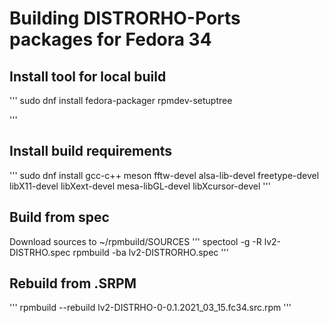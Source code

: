 # Building DISTRORHO-Ports packages for Fedora 34


## Install tool for local build

'''
sudo dnf install fedora-packager
rpmdev-setuptree

'''

## Install build requirements
'''
sudo dnf install gcc-c++ meson fftw-devel alsa-lib-devel freetype-devel libX11-devel libXext-devel mesa-libGL-devel libXcursor-devel
'''

## Build from spec

Download sources to ~/rpmbuild/SOURCES
'''
spectool -g -R lv2-DISTRHO.spec
rpmbuild -ba lv2-DISTRORHO.spec
'''

## Rebuild from .SRPM

'''
rpmbuild --rebuild lv2-DISTRHO-0-0.1.2021_03_15.fc34.src.rpm
'''
